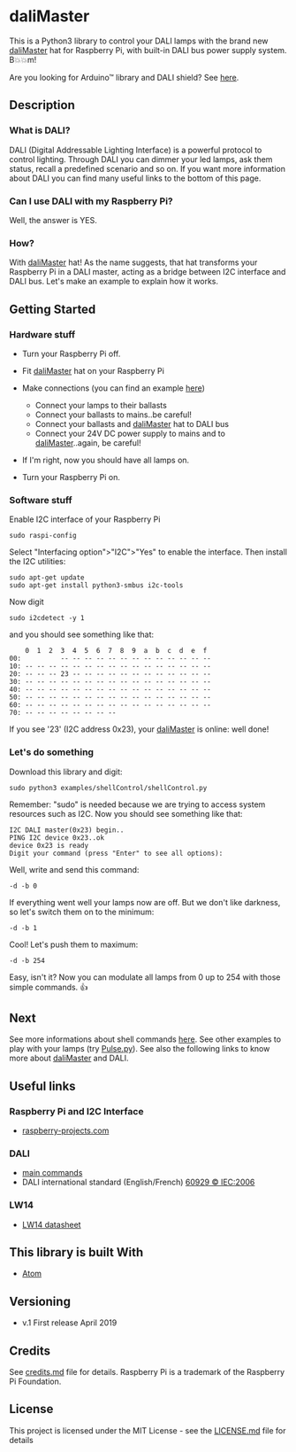 # daliMaster

This is a Python3 library to control your DALI lamps with the brand new [daliMaster](https://www.ebay.it/itm/DALI-Master-hat-for-Raspberry-pi/254220148656?hash=item3b30b39fb0:g:LmwAAOSwNZxczZC9) hat for Raspberry Pi, with built-in DALI bus power supply system. B:boom::boom:m!

Are you looking for Arduino™ library and DALI shield? See [here](https://github.com/davideloba/daliMaster).

## Description

### What is DALI?

DALI (Digital Addressable Lighting Interface) is a powerful protocol to control lighting. Through DALI you can dimmer your led lamps, ask them status, recall a predefined scenario and so on. If you want more information about DALI you can find many useful links to the bottom of this page.

### Can I use DALI with my Raspberry Pi?

Well, the answer is YES.

### How?

With [daliMaster](https://www.ebay.it/itm/DALI-Master-hat-for-Raspberry-pi/254220148656?hash=item3b30b39fb0:g:LmwAAOSwNZxczZC9) hat! As the name suggests, that hat transforms your Raspberry Pi in a DALI master, acting as a bridge between I2C interface and DALI bus. Let's make an example to explain how it works.

## Getting Started

### Hardware stuff

* Turn your Raspberry Pi off.

* Fit [daliMaster](https://www.ebay.it/itm/DALI-Master-hat-for-Raspberry-pi/254220148656?hash=item3b30b39fb0:g:LmwAAOSwNZxczZC9) hat on your Raspberry Pi

* Make connections (you can find an example [here](wiring.jpg))
  * Connect your lamps to their ballasts
  * Connect your ballasts to mains..be careful!
  * Connect your ballasts and [daliMaster](https://www.ebay.it/itm/DALI-Master-hat-for-Raspberry-pi/254220148656?hash=item3b30b39fb0:g:LmwAAOSwNZxczZC9) hat to DALI bus
  * Connect your 24V DC power supply to mains and to [daliMaster](https://www.ebay.it/itm/DALI-Master-hat-for-Raspberry-pi/254220148656?hash=item3b30b39fb0:g:LmwAAOSwNZxczZC9)..again, be careful!

* If I'm right, now you should have all lamps on.

* Turn your Raspberry Pi on.

### Software stuff

Enable I2C interface of your Raspberry Pi
```
sudo raspi-config
```
Select "Interfacing option">"I2C">"Yes" to enable the interface.
Then install the I2C utilities:
```
sudo apt-get update
sudo apt-get install python3-smbus i2c-tools
```
Now digit
```
sudo i2cdetect -y 1
```
and you should see something like that:
```
    0  1  2  3  4  5  6  7  8  9  a  b  c  d  e  f
00:          -- -- -- -- -- -- -- -- -- -- -- -- --
10: -- -- -- -- -- -- -- -- -- -- -- -- -- -- -- --
20: -- -- -- 23 -- -- -- -- -- -- -- -- -- -- -- --
30: -- -- -- -- -- -- -- -- -- -- -- -- -- -- -- --
40: -- -- -- -- -- -- -- -- -- -- -- -- -- -- -- --
50: -- -- -- -- -- -- -- -- -- -- -- -- -- -- -- --
60: -- -- -- -- -- -- -- -- -- -- -- -- -- -- -- --
70: -- -- -- -- -- -- -- --
```
If you see '23' (I2C address 0x23), your [daliMaster](https://www.ebay.it/itm/DALI-Master-hat-for-Raspberry-pi/254220148656?hash=item3b30b39fb0:g:LmwAAOSwNZxczZC9) is online: well done!


### Let's do something

Download this library and digit:
```
sudo python3 examples/shellControl/shellControl.py
```
Remember: "sudo" is needed because we are trying to access system resources such as I2C. Now you should see something like that:
```
I2C DALI master(0x23) begin..
PING I2C device 0x23..ok
device 0x23 is ready
Digit your command (press "Enter" to see all options):
```
Well, write and send this command:
```
-d -b 0
```
If everything went well your lamps now are off. But we don't like darkness, so let's switch them on to the minimum:
```
-d -b 1
```
Cool! Let's push them to maximum:
```
-d -b 254
```
Easy, isn't it? Now you can modulate all lamps from 0 up to 254 with those simple commands. :thumbsup:

## Next

See more informations about shell commands [here](/examples/shellControl/README.MD). See other examples to play with your lamps (try [Pulse.py](/examples/pulse)). See also the following links to know more about [daliMaster](https://www.ebay.it/itm/DALI-Master-hat-for-Raspberry-pi/254220148656?hash=item3b30b39fb0:g:LmwAAOSwNZxczZC9) and DALI.

## Useful links

### Raspberry Pi  and I2C Interface
* [raspberry-projects.com](https://raspberry-projects.com/pi/programming-in-python/i2c-programming-in-python/using-the-i2c-interface-2)

### DALI
* [main commands](https://www.acmesystems.it/www_raspberry/openhab_dali/dali_commands.pdf)
* DALI international standard (English/French) [60929 © IEC:2006](http://jnhb.fszjzx.com/upload/biaozhun/pdf/IEC60929Y2006.PDF)

### LW14
* [LW14 datasheet](https://www.codemercs.com/downloads/ledwarrior/LW14_Datasheet.pdf)

## This library is built With

* [Atom](https://atom.io/)

## Versioning

* v.1 First release April 2019

## Credits

See [credits.md](credits.md) file for details.
Raspberry Pi is a trademark of the Raspberry Pi Foundation.

## License

This project is licensed under the MIT License - see the [LICENSE.md](LICENSE.md) file for details
